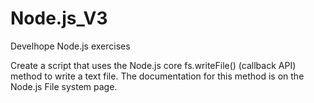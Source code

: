 # Node.js_V3

Develhope Node.js exercises

Create a script that uses the Node.js core fs.writeFile() (callback API) method to write a text file. The documentation for this method is on the Node.js File system page.
